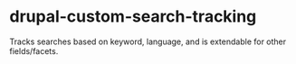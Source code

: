 # drupal-custom-search-tracking
Tracks searches based on keyword, language, and is extendable for other fields/facets.
